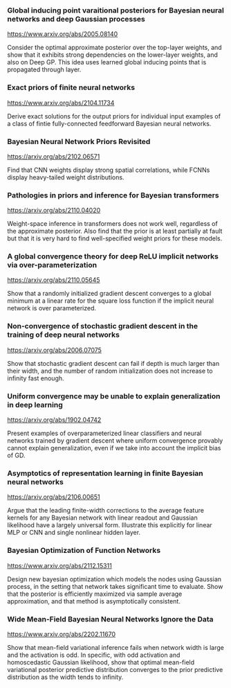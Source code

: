 ### Global inducing point varaitional posteriors for Bayesian neural networks and deep Gaussian processes

<https://www.arxiv.org/abs/2005.08140>

Consider the optimal approximate posterior over the top-layer weights, and show that it exhibits strong dependencies on the lower-layer weights, and also on Deep GP.
This idea uses learned global inducing points that is propagated through layer. 

### Exact priors of finite neural networks

<https://www.arxiv.org/abs/2104.11734>

Derive exact solutions for the output priors for individual input examples of a class of fintie fully-connected feedforward Bayesian neural networks.

### Bayesian Neural Network Priors Revisited

<https://arxiv.org/abs/2102.06571>

Find that CNN weights display strong spatial correlations, while FCNNs display heavy-tailed weight distributions.

### Pathologies in priors and inference for Bayesian transformers

<https://arxiv.org/abs/2110.04020>

Weight-space inference in transformers does not work well, regardless of the approximate posterior. Also find that the prior is at least partially at fault but that it is very hard to find well-specified weight priors for these models.

### A global convergence theory for deep ReLU implicit networks via over-parameterization

<https://arxiv.org/abs/2110.05645>

Show that a randomly initialized gradient descent converges to a global minimum at a linear rate for the square loss function if the implicit neural network is over parameterized.

### Non-convergence of stochastic gradient descent in the training of deep neural networks

<https://arxiv.org/abs/2006.07075>

Show that stochastic gradient descent can fail if depth is much larger than their width, and the number of random initialization does not increase to infinity fast enough.

### Uniform convergence may be unable to explain generalization in deep learning

<https://arxiv.org/abs/1902.04742>

Present examples of overparameterized linear classifiers and neural networks trained by gradient descent where uniform convergence provably cannot explain generalization, even if we take into account the implicit bias of GD. 

### Asymptotics of representation learning in finite Bayesian neural networks

<https://arxiv.org/abs/2106.00651>

Argue that the leading finite-width corrections to the average feature kernels for any Bayesian network with linear readout and Gaussian likelihood have a largely universal form. Illustrate this explicitly for linear MLP or CNN and single nonlinear hidden layer.

### Bayesian Optimization of Function Networks

<https://www.arxiv.org/abs/2112.15311>

Design new bayesian optimization which models the nodes using Gaussian process, in the setting that network takes significant time to evaluate. Show that the posterior is efficiently maximized via sample average approximation, and that method is asymptotically consistent.

### Wide Mean-Field Bayesian Neural Networks Ignore the Data

<https://www.arxiv.org/abs/2202.11670>

Show that mean-field variational inference fails when network width is large and the activation is odd. In specific, with odd activation and homoscedastic Gaussian likelihood, show that optimal mean-field variational posterior predictive distribution converges to the prior predictive distribution as the width tends to infinity.